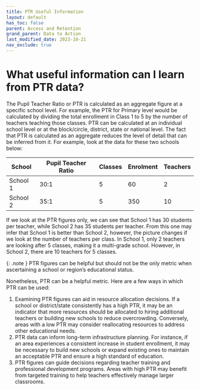 ```yaml
---
title: PTR Useful Information
layout: default
has_toc: false
parent: Access and Retention
grand_parent: Data to Action
last_modified_date: 2023-10-21
nav_exclude: true
---
```


# What useful information can I learn from PTR data?

The Pupil Teacher Ratio or PTR is calculated as an aggregate figure at a specific school level. For example, the PTR for Primary level would be calculated by dividing the total enrollment in Class 1 to 5 by the number of teachers teaching those classes. PTR can be calculated at an individual school level or at the block/circle, district, state or national level.
The fact that PTR is calculated as an aggregate reduces the level of detail that can be inferred from it. For example, look at the data for these two schools below:

|School|Pupil Teacher Ratio|Classes|Enrolment|Teachers|
|---|---|---|---|---|
|School 1|30:1|5|60|2|
|School 2|35:1|5|350|10|


If we look at the PTR figures only, we can see that School 1 has 30 students per teacher, while School 2 has 35 students per teacher. From this one may infer that School 1 is better than School 2, however, the picture changes if we look at the number of teachers per class. In School 1, only 2 teachers are looking after 5 classes, making it a multi-grade school. However, in School 2, there are 10 teachers for 5 classes.

{: .note }
PTR figures can be helpful but should not be the only metric when ascertaining a school or region’s educational status.

Nonetheless, PTR can be a helpful metric. Here are a few ways in which PTR can be used:
1. Examining PTR figures can aid in resource allocation decisions. If a school or district/state consistently has a high PTR, it may be an indicator that more resources should be allocated to hiring additional teachers or building new schools to reduce overcrowding. Conversely, areas with a low PTR may consider reallocating resources to address other educational needs.
2. PTR data can inform long-term infrastructure planning. For instance, if an area experiences a consistent increase in student enrollment, it may be necessary to build new schools or expand existing ones to maintain an acceptable PTR and ensure a high standard of education.
3. PTR figures can guide decisions regarding teacher training and professional development programs. Areas with high PTR may benefit from targeted training to help teachers effectively manage larger classrooms.

